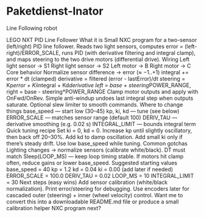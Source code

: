 # Paketdienst-Inator
Line Following robot 


LEGO NXT PID Line Follower
What it is
Small NXC program for a two-sensor (left/right) PID line follower. Reads two light sensors, computes error = (left-right)/ERROR_SCALE, runs PID (with derivative filtering and integral clamp), and maps steering to the two drive motors (differential drive).
Wiring
Left light sensor → S1
Right light sensor → S2
Left motor → B
Right motor → C
Core behavior
Normalize sensor difference → error (≈ −1..+1)
integral += error * dt (clamped)
derivative = filtered (error - lastError)/dt
steering = Kp*error + Ki*integral + Kd*derivative
left = base + steering*POWER_RANGE, right = base - steering*POWER_RANGE
Clamp motor outputs and apply with OnFwd/OnRev. Simple anti-windup undoes last integral step when outputs saturate. Optional slew limiter to smooth commands.
Where to change things
base_speed — start low (30–45)
kp, ki, kd — tune (see below)
ERROR_SCALE — matches sensor range (default 100)
DERIV_TAU — derivative smoothing (e.g. 0.02 s)
INTEGRAL_LIMIT — bounds integral term
Quick tuning recipe
Set ki = 0, kd = 0.
Increase kp until slightly oscillatory, then back off 20–30%.
Add kd to damp oscillation.
Add small ki only if there’s steady drift.
Use low base_speed while tuning.
Common gotchas
Lighting changes → normalize sensors (calibrate white/black).
DT must match Sleep(LOOP_MS) — keep loop timing stable.
If motors hit clamp often, reduce gains or lower base_speed.
Suggested starting values
base_speed = 40
kp = 1.2
kd = 0.04
ki = 0.00 (add later if needed)
ERROR_SCALE = 100.0
DERIV_TAU = 0.02
LOOP_MS = 10
INTEGRAL_LIMIT = 30
Next steps (easy wins)
Add sensor calibration (white/black normalization).
Print error/steering for debugging.
Use encoders later for cascaded outer (steering) + inner (wheel velocity) control.
Want me to convert this into a downloadable README.md file or produce a small calibration helper NXC program next?